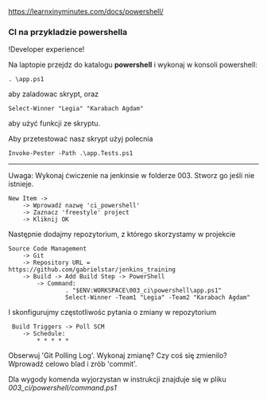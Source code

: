 https://learnxinyminutes.com/docs/powershell/
### CI na przykladzie powershella

!Developer experience!

Na laptopie przejdz do katalogu <b>powershell</b> i wykonaj w konsoli powershell:

``. \app.ps1`` 

aby zaladowac skrypt, oraz

``Select-Winner "Legia" "Karabach Agdam"``

aby użyć funkcji ze skryptu.

Aby przetestować nasz skrypt użyj polecnia

``Invoke-Pester -Path .\app.Tests.ps1``

---

Uwaga: Wykonaj ćwiczenie na jenkinsie w folderze 003. Stworz go jeśli nie istnieje.

    
    New Item ->
        -> Wprowadź nazwę 'ci_powershell'
        -> Zaznacz 'freestyle' project
        -> Kliknij OK
            
Następnie dodajmy repozytorium, z którego skorzystamy w projekcie

    Source Code Management 
        -> Git
        -> Repository URL = https://github.com/gabrielstar/jenkins_training
        -> Build -> Add Build Step -> PowerShell
            -> Command:
                    . "$ENV:WORKSPACE\003_ci\powershell\app.ps1"
                    Select-Winner -Team1 "Legia" -Team2 "Karabach Agdam"

I skonfigurujmy częstotliwośc pytania o zmiany w repozytorium

     Build Triggers -> Poll SCM
        -> Schedule:
            * * * * *
 
 Obserwuj 'Git Polling Log'. Wykonaj zmianę? Czy coś się zmienilo? Wprowadź celowo blad i zrób 'commit'.
 
 Dla wygody komenda wyjorzystan w instrukcji znajduje się w pliku <i>003_ci/powershell/command.ps1</i>